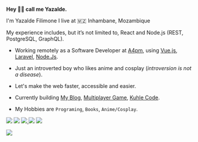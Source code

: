 <strong> Hey 👋🏻 call me Yazalde.</strong>  

I'm Yazalde Filimone I live at 🇲🇿 Inhambane, Mozambique


My experience includes, but it’s not limited to, React and Node.js  (REST, PostgreSQL, GraphQL).

- Working remotely as a Software Developer at [A4pm](https://www.a4pm.com.br), using [Vue.js](https://vuejs.org/), [Laravel](https://laravel.com/),  [Node.Js](https://nodejs.org/).
- Just an introverted boy who likes anime and cosplay (*introversion is not a disease*).

- Let's make the web faster, accessible and easier.

- Currently building [My Blog](https://github.com/yazaldefilimonepinto/yazaldefilimone), [Multiplayer Game](https://github.com/yazaldefilimonepinto/snake-game-multiplayer), [Kuhle Code](https://github.com/yazaldefilimonepinto/kuhle-code).

- My Hobbies are `Programing`, `Books`, `Anime/Cosplay`.

<p align="left">
  <a href="mailto:yazaldefilimon@gmail.com" alt="Gmail">
  <img src="https://img.shields.io/badge/-Gmail-FF0000?style=flat-square&labelColor=FF0000&logo=gmail&logoColor=white&link=LINK-DO-SEU-EMAIL" /></a>

  <a href="https://www.linkedin.com/in/yazalde-filimone-65142b206/" alt="Linkedin">
  <img src="https://img.shields.io/badge/-Linkedin-0e76a8?style=flat-square&logo=Linkedin&logoColor=white&link=LINK-DO-SEU-LINKEDIN" /></a>

  <a href="https://api.whatsapp.com/send?phone=258858127038&text=oie%20Yazalde%20Filimone%20vim%20pelo%20seu%20perfil%20do%20github" alt="WhatsApp">
  <img src="https://img.shields.io/badge/-WhatsApp-25d366?style=flat-square&labelColor=25d366&logo=whatsapp&logoColor=white&link=API-DO-SEU-WHATSAPP"/>

<!--   <a href="#" alt="Instagram">
  <img src="https://img.shields.io/badge/-Instagram-DF0174?style=flat-square&labelColor=DF0174&logo=instagram&logoColor=white&link=LINK-DO-SEU-INSTAGRAM"/></a> -->
  <a href="https://twitter.com/yazaldefilimone" alt="Twitter">
  <img src="https://img.shields.io/badge/-Twitter-1D9BF0?style=flat-square&labelColor=1D9BF0&logo=twitter&logoColor=white&link=https://twitter.com/yazaldefilimone"/></a>
    <a href="https://yazaldefilimone.vercel.app/" alt="">
  <img src="https://img.shields.io/badge/-My Blog-1D9BF0?style=flat-square&labelColor=1D9BF0&&logoColor=white&link=https://yazaldefilimone.vercel.app/"/></a>
</p>
<img src="https://yazaldefilimone.vercel.app/api/count-views-github"/>


<!----<div style="display:block " align="left">
<img src="https://github-readme-stats.vercel.app/api?username=yazaldefilimonepinto&show_icons=true&?count_private=true&include_all_commits=true" height="150px"  alt="yazaldefilimonepinto github stats" />
<img src="https://github-readme-stats.vercel.app/api/top-langs/?username=yazaldefilimonepinto&hide=Makefile&layout=compact" height="150px"  alt="yazaldefilimonepinto top langs" />
</div>--->

